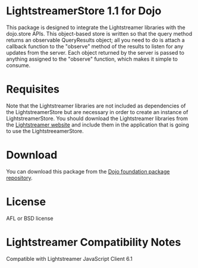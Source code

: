 # LightstreamerStore 1.1 for Dojo
This package is designed to integrate the Lightstreamer libraries with the dojo.store APIs. This object-based store is written so that the query method returns an observable QueryResults object; all you need to do is attach a callback function to the "observe" method of the results to listen for any updates from the server. Each object returned by the server is passed to anything assigned to the "observe" function, which makes it simple to consume.

# Requisites
Note that the Lightstreamer libraries are not included as dependencies of the LightstreamerStore but are necessary in order to create an instance of LightstreamerStore. You should download the Lightstreamer libraries from the [Lightstreamer website](http://www.lightstreamer.com/download.htm) and include them in the application that is going to use the LightstreeamerStore.

# Download
You can download this package from the [Dojo foundation package repository](http://packages.dojofoundation.org/list.html).

# License
AFL or BSD license

# Lightstreamer Compatibility Notes

Compatible with Lightstreamer JavaScript Client 6.1
